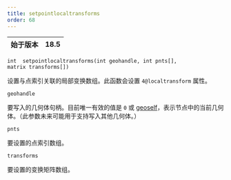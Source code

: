 ```yaml
---
title: setpointlocaltransforms
order: 68
---
```

| 始于版本 | 18.5 |
| --- | --- |

`int  setpointlocaltransforms(int geohandle, int pnts[], matrix transforms[])`

设置与点索引关联的局部变换数组。此函数会设置 `4@localtransform` 属性。

`geohandle`

要写入的几何体句柄。目前唯一有效的值是 `0` 或 [geoself](geoself.html "返回当前几何体的句柄。")，表示节点中的当前几何体。（此参数未来可能用于支持写入其他几何体。）

`pnts`

要设置的点索引数组。

`transforms`

要设置的变换矩阵数组。
